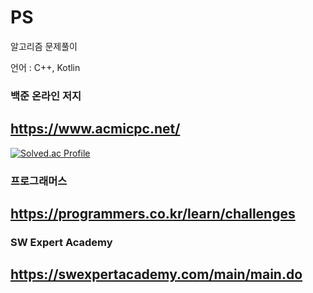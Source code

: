 # PS

알고리즘 문제풀이

언어 : C++, Kotlin

### 백준 온라인 저지 

## https://www.acmicpc.net/

[![Solved.ac Profile](http://mazassumnida.wtf/api/v2/generate_badge?boj=b643100)](https://solved.ac/b643100/)

### 프로그래머스

## https://programmers.co.kr/learn/challenges

### SW Expert Academy

## https://swexpertacademy.com/main/main.do
